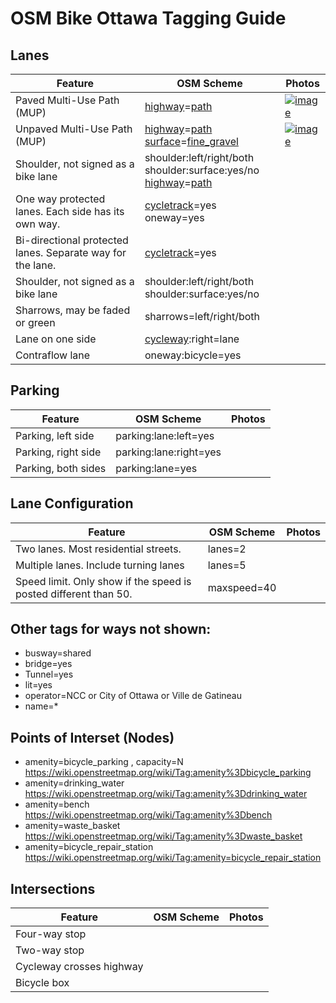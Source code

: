 # OSM Bike Ottawa Tagging Guide

## Lanes

| Feature                                                         | OSM Scheme                | Photos     |
|-----------------------------------------------------------------|---------------------------|------------|
| Paved Multi-Use Path (MUP)                                            | [highway][highway]=[path][path] | [![image](https://d1cuyjsrcm0gby.cloudfront.net/xvX6Bexu1gEE_H9KlfodLQ/thumb-1024.jpg)](https://www.mapillary.com/app/?lat=45.392085481388904&lng=-75.70190062722224&z=17&focus=photo&pKey=xvX6Bexu1gEE_H9KlfodLQ)
| Unpaved Multi-Use Path (MUP)                                            | [highway][highway]=[path][path] [surface][surface]=[fine_gravel][fine_gravel] | [![image](https://d1cuyjsrcm0gby.cloudfront.net/0y0R2Fs6pv3KvTgCEYPabw/thumb-1024.jpg)](https://www.mapillary.com/app/?lat=45.14111679972223&lng=-75.61085714944443&z=17&focus=map&pKey=0y0R2Fs6pv3KvTgCEYPabw)
| Shoulder, not signed as a bike lane                             | shoulder:left/right/both <br> shoulder:surface:yes/no <br> [highway][highway]=[path][path]   |
| One way protected lanes. Each side has its own way.             | [cycletrack][cycletrack]=yes <br> oneway=yes |
| Bi-directional protected lanes. Separate way for the lane.      | [cycletrack][cycletrack]=yes |
| Shoulder, not signed as a bike lane                             | shoulder:left/right/both <br> shoulder:surface:yes/no |
| Sharrows, may be faded or green                                 | sharrows=left/right/both
| Lane on one side                                                | [cycleway][cycleway]:right=lane |
| Contraflow lane                                                 | oneway:bicycle=yes  |

## Parking

| Feature                    | OSM Scheme                | Photos     |
|----------------------------|---------------------------|------------|
| Parking, left side         | parking:lane:left=yes     |
| Parking, right side        | parking:lane:right=yes    |
| Parking, both sides        | parking:lane=yes          |

## Lane Configuration

| Feature                                | OSM Scheme                | Photos     |
|----------------------------------------|---------------------------|------------|
| Two lanes. Most residential streets. | lanes=2     |
| Multiple lanes. Include turning lanes| lanes=5     |
| Speed limit. Only show if the speed is posted different than 50. | maxspeed=40  |

## Other tags for ways not shown:

- busway=shared
- bridge=yes
- Tunnel=yes
- lit=yes
- operator=NCC or City of Ottawa or Ville de Gatineau
- name=*

## Points of Interset (Nodes)

- amenity=bicycle_parking , capacity=N https://wiki.openstreetmap.org/wiki/Tag:amenity%3Dbicycle_parking
- amenity=drinking_water https://wiki.openstreetmap.org/wiki/Tag:amenity%3Ddrinking_water
- amenity=bench https://wiki.openstreetmap.org/wiki/Tag:amenity%3Dbench
- amenity=waste_basket https://wiki.openstreetmap.org/wiki/Tag:amenity%3Dwaste_basket
- amenity=bicycle_repair_station https://wiki.openstreetmap.org/wiki/Tag:amenity=bicycle_repair_station

## Intersections

| Feature                   | OSM Scheme                | Photos     |
|---------------------------|---------------------------|------------|
| Four-way stop             |
| Two-way stop              |
| Cycleway crosses highway  |
| Bicycle box               |


[cycleway]: http://wiki.openstreetmap.org/wiki/Tag:cycleway
[cycletrack]: http://wiki.openstreetmap.org/wiki/Tag:cycletrack
[highway]: http://wiki.openstreetmap.org/wiki/Tag:highway
[path]: http://wiki.openstreetmap.org/wiki/Tag:highway=path
[surface]: https://wiki.openstreetmap.org/wiki/Key:surface
[fine_gravel]: https://wiki.openstreetmap.org/wiki/tag:surface=fine_gravel
